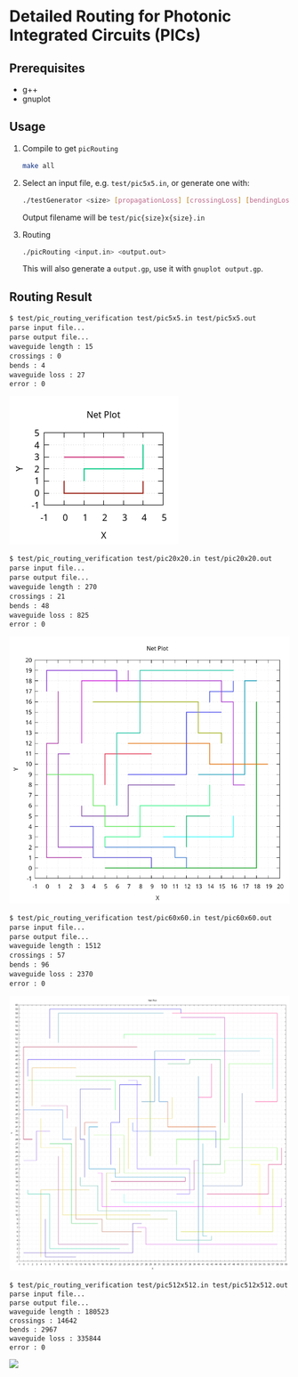 # Detailed Routing for Photonic Integrated Circuits (PICs)

## Prerequisites

- g++
- gnuplot

## Usage

1.  Compile to get `picRouting`
    ```bash
    make all
    ```
2.  Select an input file, e.g. `test/pic5x5.in`, or generate one with:
    ```bash
    ./testGenerator <size> [propagationLoss] [crossingLoss] [bendingLoss] [numNet]
    ```
    Output filename will be `test/pic{size}x{size}.in`

3. Routing
    ```bash
    ./picRouting <input.in> <output.out>
    ```
    This will also generate a `output.gp`, use it with `gnuplot output.gp`.

## Routing Result

```bash
$ test/pic_routing_verification test/pic5x5.in test/pic5x5.out
parse input file...
parse output file...
waveguide length : 15
crossings : 0
bends : 4
waveguide loss : 27
error : 0
```
![](test/pic5x5.png)
```bash
$ test/pic_routing_verification test/pic20x20.in test/pic20x20.out
parse input file...
parse output file...
waveguide length : 270
crossings : 21
bends : 48
waveguide loss : 825
error : 0
```
![](test/pic20x20.png)
```bash
$ test/pic_routing_verification test/pic60x60.in test/pic60x60.out
parse input file...
parse output file...
waveguide length : 1512
crossings : 57
bends : 96
waveguide loss : 2370
error : 0
```

![](test/pic60x60.png)

```
$ test/pic_routing_verification test/pic512x512.in test/pic512x512.out
parse input file...
parse output file...
waveguide length : 180523
crossings : 14642
bends : 2967
waveguide loss : 335844
error : 0
```
![](test/pic512x512.png)